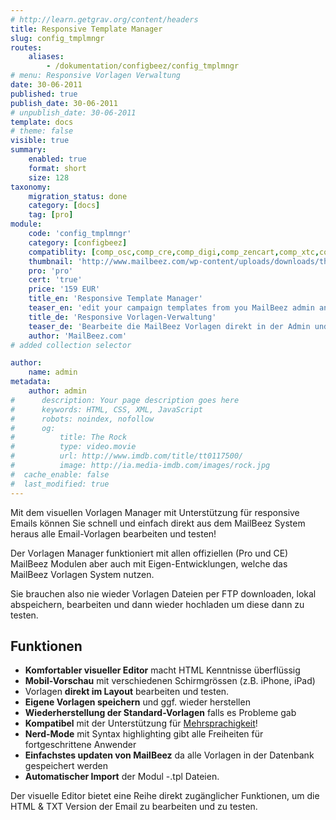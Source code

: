 ```yaml
---
# http://learn.getgrav.org/content/headers
title: Responsive Template Manager
slug: config_tmplmngr
routes:
    aliases:
        - /dokumentation/configbeez/config_tmplmngr
# menu: Responsive Vorlagen Verwaltung
date: 30-06-2011
published: true
publish_date: 30-06-2011
# unpublish_date: 30-06-2011
template: docs
# theme: false
visible: true
summary:
    enabled: true
    format: short
    size: 128
taxonomy:
    migration_status: done
    category: [docs]
    tag: [pro]
module:
    code: 'config_tmplmngr'
    category: [configbeez]
    compatiblity: [comp_osc,comp_cre,comp_digi,comp_zencart,comp_xtc,comp_gambio]
    thumbnail: 'http://www.mailbeez.com/wp-content/uploads/downloads/thumbnails/2011/08/icon_321.png'
    pro: 'pro'
    cert: 'true'
    price: '159 EUR'
    title_en: 'Responsive Template Manager'
    teaser_en: 'edit your campaign templates from you MailBeez admin and send responsive Emails'
    title_de: 'Responsive Vorlagen-Verwaltung'
    teaser_de: 'Bearbeite die MailBeez Vorlagen direkt in der Admin und versende responsive Emails'
    author: 'MailBeez.com'
# added collection selector

author:
    name: admin
metadata:
    author: admin
#      description: Your page description goes here
#      keywords: HTML, CSS, XML, JavaScript
#      robots: noindex, nofollow
#      og:
#          title: The Rock
#          type: video.movie
#          url: http://www.imdb.com/title/tt0117500/
#          image: http://ia.media-imdb.com/images/rock.jpg
#  cache_enable: false
#  last_modified: true
---
```


Mit dem visuellen Vorlagen Manager mit Unterstützung für responsive Emails können Sie schnell und einfach direkt aus dem MailBeez System heraus alle Email-Vorlagen bearbeiten und testen!

Der Vorlagen Manager funktioniert mit allen offiziellen (Pro und CE) MailBeez Modulen aber auch mit Eigen-Entwicklungen, welche das MailBeez Vorlagen System nutzen.

Sie brauchen also nie wieder Vorlagen Dateien per FTP downloaden, lokal abspeichern, bearbeiten und dann wieder hochladen um diese dann zu testen.


## Funktionen

- **Komfortabler visueller Editor** macht HTML Kenntnisse überflüssig
- **Mobil-Vorschau** mit verschiedenen Schirmgrössen (z.B. iPhone, iPad)
- Vorlagen **direkt im Layout** bearbeiten und testen.
- **Eigene Vorlagen speichern** und ggf. wieder herstellen
- **Wiederherstellung der Standard-Vorlagen** falls es Probleme gab
- **Kompatibel** mit der Unterstützung für [Mehrsprachigkeit](/dokumentation/configbeez/config_tmplmngr_lng/ "Multilanguage Template Manager")!
- **Nerd-Mode** mit Syntax highlighting gibt alle Freiheiten für fortgeschrittene Anwender
- **Einfachstes updaten von MailBeez** da alle Vorlagen in der Datenbank gespeichert werden
- **Automatischer Import** der Modul -.tpl Dateien.

Der visuelle Editor bietet eine Reihe direkt zugänglicher Funktionen, um die HTML & TXT Version der Email zu bearbeiten und zu testen.

